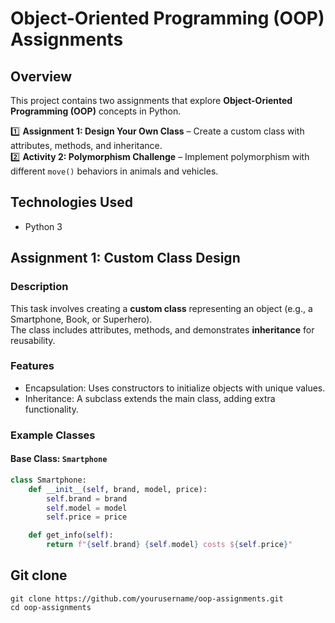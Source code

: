 # Object-Oriented Programming (OOP) Assignments

## Overview
This project contains two assignments that explore **Object-Oriented Programming (OOP)** concepts in Python.

1️⃣ **Assignment 1: Design Your Own Class** – Create a custom class with attributes, methods, and inheritance.  
2️⃣ **Activity 2: Polymorphism Challenge** – Implement polymorphism with different `move()` behaviors in animals and vehicles.

## Technologies Used
- Python 3

## Assignment 1: Custom Class Design
### Description
This task involves creating a **custom class** representing an object (e.g., a Smartphone, Book, or Superhero).  
The class includes attributes, methods, and demonstrates **inheritance** for reusability.

### Features
- Encapsulation: Uses constructors to initialize objects with unique values.
- Inheritance: A subclass extends the main class, adding extra functionality.

### Example Classes
#### Base Class: `Smartphone`
```python
class Smartphone:
    def __init__(self, brand, model, price):
        self.brand = brand
        self.model = model
        self.price = price

    def get_info(self):
        return f"{self.brand} {self.model} costs ${self.price}"
```
## Git clone
```
git clone https://github.com/yourusername/oop-assignments.git
cd oop-assignments
```
